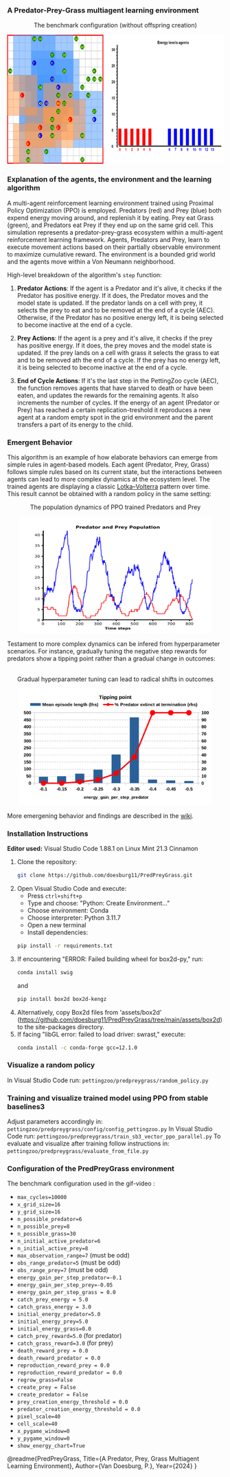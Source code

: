 
### A Predator-Prey-Grass multiagent learning environment

<p align="center">The benchmark configuration (without offspring creation)</p>
<p align="center">
    <img src="https://github.com/doesburg11/PredPreyGrass/blob/main/assets/gif/predpreygrass.gif" width="700" height="300"/>
</p>


### Explanation of the agents, the environment and the learning algorithm

A multi-agent reinforcement learning environment trained using Proximal Policy Optimization (PPO) is employed. Predators (red) and Prey (blue) both expend energy moving around, and replenish it by eating. Prey eat Grass (green), and Predators eat Prey if they end up on the same grid cell. This simulation represents a predator-prey-grass ecosystem within a multi-agent reinforcement learning framework. Agents,  Predators and Prey, learn to execute movement actions based on their partially observable environment to maximize cumulative reward. The environment is a bounded grid world and the agents move within a Von Neumann neighborhood.


High-level breakdown of the algorithm's ```step``` function:

1. **Predator Actions**: If the agent is a Predator and it's alive, it checks if the Predator has positive energy. If it does, the Predator moves and the model state is updated. If the predator lands on a cell with prey, it selects the prey to eat and to be removed at the end of a cycle (AEC). Otherwise, if the Predator has no positive energy left, it is being selected to become inactive at the end of a cycle. 

2. **Prey Actions**: If the agent is a prey and it's alive, it checks if the prey has positive energy. If it does, the prey moves and the model state is updated. If the prey lands on a cell with grass it selects the grass to eat and to be removed ath the end of a cycle. If the prey has no energy left, it is being selected to become inactive at the end of a cycle.

3. **End of Cycle Actions**: If it's the last step in the PettingZoo cycle (AEC), the function removes agents that have starved to death or have been eaten, and updates the rewards for the remaining agents. It also increments the number of cycles. If the energy of an agent (Predator or Prey) has reached a certain replication-treshold it reproduces a new agent at a random empty spot in the grid environment and the parent transfers a part of its energy to the child.

### Emergent Behavior
This algorithm is an example of how elaborate behaviors can emerge from simple rules in agent-based models. Each agent (Predator, Prey, Grass) follows simple rules based on its current state, but the interactions between agents can lead to more complex dynamics at the ecosystem level. The trained agents are displaying a classic [Lotka–Volterra](https://en.wikipedia.org/wiki/Lotka%E2%80%93Volterra_equations) pattern over time. This result cannot be obtained with a random policy in the same setting:
<br />
<p align="center">The population dynamics of PPO trained Predators and Prey</p>
<p align="center">
    <img src="https://github.com/doesburg11/PredPreyGrass/blob/main/assets/images/PredPreyPopulation_episode.png" width="450" height="270"/>
</p>
Testament to more complex dynamics can be infered from hyperparameter scenarios. For instance, gradually tuning the negative step rewards for predators show a tipping point rather than a gradual change in outcomes:
<br />
<br />
<p align="center">Gradual hyperparameter tuning can lead to radical shifts in outcomes</p>
<p align="center">
    <img src="https://github.com/doesburg11/PredPreyGrass/blob/main/assets/images/energy_gain_per_step_predator.png" width="450" height="270"/>
</p>

More emergening behavior and findings are described in the [wiki](https://github.com/doesburg11/PredPreyGrass/wiki/Emergent-behavior-in-the-Predator%E2%80%90Prey%E2%80%90Grass-environment).


### Installation Instructions

**Editor used:** Visual Studio Code 1.88.1 on Linux Mint 21.3 Cinnamon

1. Clone the repository: 
   ```bash
   git clone https://github.com/doesburg11/PredPreyGrass.git
   ```
2. Open Visual Studio Code and execute:
   - Press `ctrl+shift+p`
   - Type and choose: "Python: Create Environment..."
   - Choose environment: Conda 
   - Choose interpreter: Python 3.11.7
   - Open a new terminal
   - Install dependencies:
   ```bash
   pip install -r requirements.txt
   ```
3. If encountering "ERROR: Failed building wheel for box2d-py," run:
   ```bash
   conda install swig
   ```
   and
   ```bash
   pip install box2d box2d-kengz
   ```
4. Alternatively, copy Box2d files from 'assets/box2d' (https://github.com/doesburg11/PredPreyGrass/tree/main/assets/box2d) to the site-packages directory.
5. If facing "libGL error: failed to load driver: swrast," execute:
    ```bash
    conda install -c conda-forge gcc=12.1.0
    
### Visualize a random policy
In Visual Studio Code run:
```pettingzoo/predpreygrass/random_policy.py```

### Training and visualize trained model using PPO from stable baselines3
Adjust parameters accordingly in:
```pettingzoo/predpreygrass/config/config_pettingzoo.py```
In Visual Studio Code run:
```pettingzoo/predpreygrass/train_sb3_vector_ppo_parallel.py```
To evaluate and visualize after training follow instructions in:
```pettingzoo/predpreygrass/evaluate_from_file.py```


### Configuration of the PredPreyGrass environment
The benchmark configuration used in the gif-video :
- `max_cycles=10000`
- `x_grid_size=16`
- `y_grid_size=16`
- `n_possible_predator=6`
- `n_possible_prey=8`
- `n_possible_grass=30`
- `n_initial_active_predator=6`
- `n_initial_active_prey=8`
- `max_observation_range=7` (must be odd)
- `obs_range_predator=5` (must be odd)  
- `obs_range_prey=7` (must be odd)
- `energy_gain_per_step_predator=-0.1`
- `energy_gain_per_step_prey=-0.05`
- `energy_gain_per_step_grass = 0.0`  
- `catch_prey_energy = 5.0`
- `catch_grass_energy = 3.0`   
- `initial_energy_predator=5.0`
- `initial_energy_prey=5.0`
- `initial_energy_grass=0.0`
- `catch_prey_reward=5.0` (for predator)
- `catch_grass_reward=3.0` (for prey)
- `death_reward_prey = 0.0`
- `death_reward_predator = 0.0`
- `reproduction_reward_prey = 0.0`
- `reproduction_reward_predator = 0.0`
- `regrow_grass=False`
- `create_prey = False`
- `create_predator = False` 
- `prey_creation_energy_threshold = 0.0`
- `predator_creation_energy_threshold = 0.0`
- `pixel_scale=40`
- `cell_scale=40` 
- `x_pygame_window=0`
- `y_pygame_window=0`
- `show_energy_chart=True`


@readme{PredPreyGrass,
  Title={A Predator, Prey, Grass Multiagent Learning Environment},
  Author={Van Doesburg, P.},
  Year={2024}
}
```
